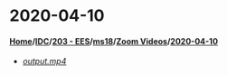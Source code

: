 # 2020-04-10
#### [Home](../../../../..)/[IDC](../../../..)/[203 - EES](../../..)/[ms18](../..)/[Zoom Videos](..)/[2020-04-10]()
- [_output.mp4_](output.mp4)
